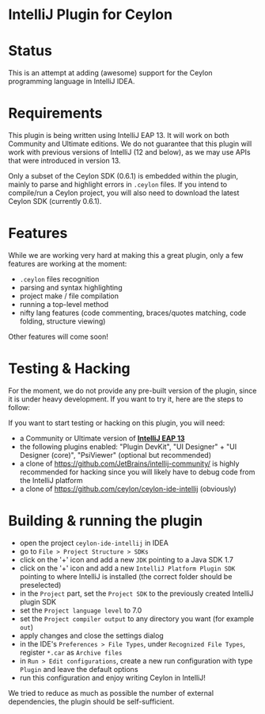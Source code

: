 IntelliJ Plugin for Ceylon
==========================
# Status
This is an attempt at adding (awesome) support for the Ceylon programming language in IntelliJ IDEA.

# Requirements

This plugin is being written using IntelliJ EAP 13. It will work on both Community and Ultimate editions.
We do not guarantee that this plugin will work with previous versions of IntelliJ (12 and below), as we may use APIs that were introduced in version 13.

Only a subset of the Ceylon SDK (0.6.1) is embedded within the plugin, mainly to parse and highlight errors in `.ceylon` files. If you intend to compile/run a Ceylon project, you will also need to download the latest Ceylon SDK (currently 0.6.1).

# Features

While we are working very hard at making this a great plugin, only a few features are working at the moment:

- `.ceylon` files recognition
- parsing and syntax highlighting
- project make / file compilation
- running a top-level method
- nifty lang features (code commenting, braces/quotes matching, code folding, structure viewing)

Other features will come soon!

# Testing & Hacking

For the moment, we do not provide any pre-built version of the plugin, since it is under heavy development. If you want to try it, here are the steps to follow:

If you want to start testing or hacking on this plugin, you will need:

- a Community or Ultimate version of **[IntelliJ EAP 13](http://confluence.jetbrains.com/display/IDEADEV/IDEA+13+EAP)**
- the following plugins enabled: "Plugin DevKit", "UI Designer" + "UI Designer (core)", "PsiViewer" (optional but recommended)
- a clone of https://github.com/JetBrains/intellij-community/ is highly recommended for hacking since you will likely have to debug code from the IntelliJ platform
- a clone of https://github.com/ceylon/ceylon-ide-intellij (obviously)

# Building & running the plugin

- open the project `ceylon-ide-intellij` in IDEA
- go to `File > Project Structure > SDKs`
- click on the '+' icon and add a new `JDK` pointing to a Java SDK 1.7
- click on the '+' icon and add a new `IntelliJ Platform Plugin SDK` pointing to where IntelliJ is installed (the correct folder should be preselected)
- in the `Project` part, set the `Project SDK` to the previously created IntelliJ plugin SDK
- set the `Project language level` to 7.0
- set the `Project compiler output` to any directory you want (for example `out`)
- apply changes and close the settings dialog
- in the IDE's `Preferences > File Types`, under `Recognized File Types`, register `*.car` as `Archive files`
- in `Run > Edit configurations`, create a new run configuration with type `Plugin` and leave the default options
- run this configuration and enjoy writing Ceylon in IntelliJ!

We tried to reduce as much as possible the number of external dependencies, the plugin should be self-sufficient.
